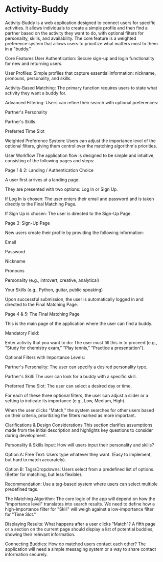 # Activity-Buddy
Activity-Buddy  is a web application designed to connect users for specific activities. It allows individuals to create a simple profile and then find a partner based on the activity they want to do, with optional filters for personality, skills, and availability. The core feature is a weighted preference system that allows users to prioritize what matters most to them in a "buddy."

Core Features User Authentication: Secure sign-up and login functionality for new and returning users.

User Profiles: Simple profiles that capture essential information: nickname, pronouns, personality, and skills.

Activity-Based Matching: The primary function requires users to state what activity they want a buddy for.

Advanced Filtering: Users can refine their search with optional preferences:

Partner's Personality

Partner's Skills

Preferred Time Slot

Weighted Preference System: Users can adjust the importance level of the optional filters, giving them control over the matching algorithm's priorities.

User Workflow The application flow is designed to be simple and intuitive, consisting of the following pages and steps:

Page 1 & 2: Landing / Authentication Choice

A user first arrives at a landing page.

They are presented with two options: Log In or Sign Up.

If Log In is chosen: The user enters their email and password and is taken directly to the Final Matching Page.

If Sign Up is chosen: The user is directed to the Sign-Up Page.

Page 3: Sign-Up Page

New users create their profile by providing the following information:

Email

Password

Nickname

Pronouns

Personality (e.g., introvert, creative, analytical)

Your Skills (e.g., Python, guitar, public speaking)

Upon successful submission, the user is automatically logged in and directed to the Final Matching Page.

Page 4 & 5: The Final Matching Page

This is the main page of the application where the user can find a buddy.

Mandatory Field:

Enter activity that you want to do: The user must fill this in to proceed (e.g., "Study for chemistry exam," "Play tennis," "Practice a presentation").

Optional Filters with Importance Levels:

Partner's Personality: The user can specify a desired personality type.

Partner's Skill: The user can look for a buddy with a specific skill.

Preferred Time Slot: The user can select a desired day or time.

For each of these three optional filters, the user can adjust a slider or a setting to indicate its importance (e.g., Low, Medium, High).

When the user clicks "Match," the system searches for other users based on their criteria, prioritizing the filters marked as more important.

Clarifications & Design Considerations This section clarifies assumptions made from the initial description and highlights key questions to consider during development.

Personality & Skills Input: How will users input their personality and skills?

Option A: Free Text: Users type whatever they want. (Easy to implement, but hard to match accurately).

Option B: Tags/Dropdowns: Users select from a predefined list of options. (Better for matching, but less flexible).

Recommendation: Use a tag-based system where users can select multiple predefined tags.

The Matching Algorithm: The core logic of the app will depend on how the "importance level" translates into search results. We need to define how a high-importance filter for "Skill" will weigh against a low-importance filter for "Time Slot."

Displaying Results: What happens after a user clicks "Match"? A fifth page or a section on the current page should display a list of potential buddies, showing their relevant information.

Connecting Buddies: How do matched users contact each other? The application will need a simple messaging system or a way to share contact information securely.
